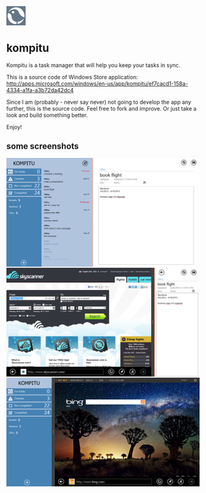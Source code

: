![Kompitu Logo](/logo.png)
# kompitu 
Kompitu is a task manager that will help you keep your tasks in sync.

This is a source code of Windows Store application:
http://apps.microsoft.com/windows/en-us/app/kompitu/ef7cacd1-158a-4334-a1fa-a3b72da42dc4

Since I am (probably - never say never) not going to develop the app any further, this is the source code.
Feel free to fork and improve. Or just take a look and build something better.

Enjoy!

## some screenshots
![Main screen](/screenshots/main.png)
![Right pane](/screenshots/right.png)
![Left pane](/screenshots/left.png)

